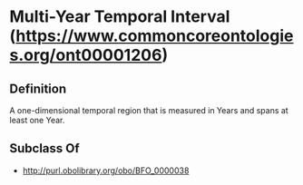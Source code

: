 # Multi-Year Temporal Interval (https://www.commoncoreontologies.org/ont00001206)

## Definition
A one-dimensional temporal region that is measured in Years and spans at least one Year.

## Subclass Of
- http://purl.obolibrary.org/obo/BFO_0000038

